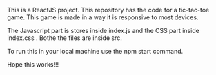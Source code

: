 This is a ReactJS project.
This repository has the code for a tic-tac-toe game. This game is made in a way it is responsive to most devices. 

The Javascript part is stores inside index.js and the CSS part inside index.css . Bothe the files are inside src.

To run this in your local machine use the npm start command.

Hope this works!!!